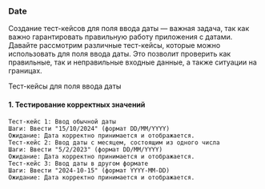 ### Date
Создание тест-кейсов для поля ввода даты — важная задача, так как важно гарантировать правильную работу приложения с датами. Давайте рассмотрим различные тест-кейсы, которые можно использовать для поля ввода даты. Это позволит проверить как правильные, так и неправильные входные данные, а также ситуации на границах.

Тест-кейсы для поля ввода даты
#### 1. Тестирование корректных значений
```
Тест-кейс 1: Ввод обычной даты
Шаги: Ввести "15/10/2024" (формат DD/MM/YYYY)
Ожидание: Дата корректно принимается и отображается.
Тест-кейс 2: Ввод даты с месяцем, состоящим из одного числа
Шаги: Ввести "5/2/2023" (формат DD/MM/YYYY)
Ожидание: Дата корректно принимается и отображается.
Тест-кейс 3: Ввод даты в другом формате
Шаги: Ввести "2024-10-15" (формат YYYY-MM-DD)
Ожидание: Дата корректно принимается и отображается.
```

